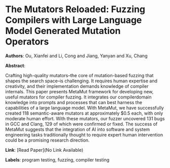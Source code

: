# The Mutators Reloaded: Fuzzing Compilers with Large Language Model Generated Mutation Operators

**Authors**: Ou, Xianfei and Li, Cong and Jiang, Yanyan and Xu, Chang

**Abstract**:

Crafting high-quality mutators–the core of mutation-based fuzzing that shapes the search space–is challenging. It requires human expertise and creativity, and their implementation demands knowledge of compiler internals. This paper presents MetaMut framework for developing new, useful mutators for compiler fuzzing. It integrates our compilerdomain knowledge into prompts and processes that can best harness the capabilities of a large language model. With MetaMut, we have successfully created 118 semantic-aware mutators at approximately $0.5 each, with only moderate human effort. With these mutators, our fuzzer uncovered 131 bugs in GCC and Clang, 129 of which were confirmed or fixed. The success of MetaMut suggests that the integration of AI into software and system engineering tasks traditionally thought to require expert human intervention could be a promising research direction.

**Link**: [Read Paper](No Link Available)

**Labels**: program testing, fuzzing, compiler testing
